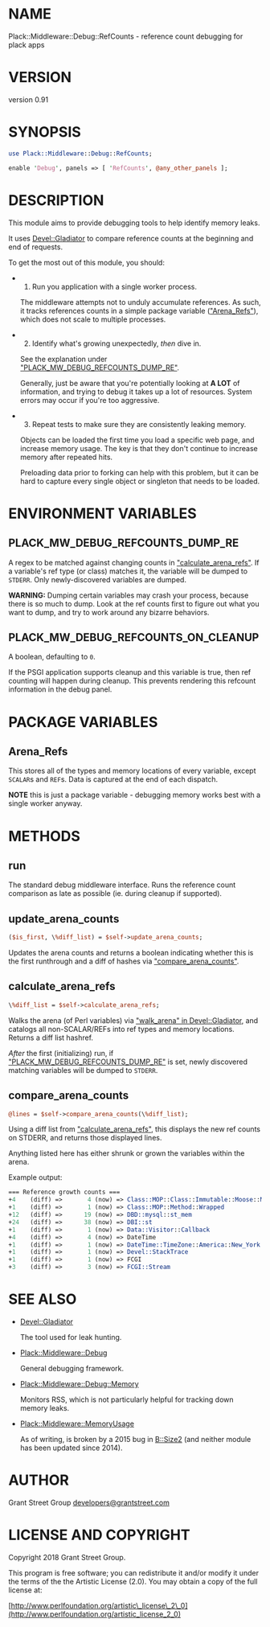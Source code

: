 # NAME

Plack::Middleware::Debug::RefCounts - reference count debugging for plack apps

# VERSION

version 0.91

# SYNOPSIS

```perl
use Plack::Middleware::Debug::RefCounts;

enable 'Debug', panels => [ 'RefCounts', @any_other_panels ];
```

# DESCRIPTION

This module aims to provide debugging tools to help identify memory leaks.

It uses [Devel::Gladiator](https://metacpan.org/pod/Devel::Gladiator) to compare reference counts at the beginning and end
of requests.

To get the most out of this module, you should:

- 1. Run you application with a single worker process.

    The middleware attempts not to unduly accumulate references. As such, it tracks
    references counts in a simple package variable (["Arena\_Refs"](#arena_refs)), which does not
    scale to multiple processes.

- 2. Identify what's growing unexpectedly, _then_ dive in.

    See the explanation under ["PLACK\_MW\_DEBUG\_REFCOUNTS\_DUMP\_RE"](#plack_mw_debug_refcounts_dump_re).

    Generally, just be aware that you're potentially looking at **A LOT** of
    information, and trying to debug it takes up a lot of resources. System
    errors may occur if you're too aggressive.

- 3. Repeat tests to make sure they are consistently leaking memory.

    Objects can be loaded the first time you load a specific web page, and increase
    memory usage.  The key is that they don't continue to increase memory after
    repeated hits.

    Preloading data prior to forking can help with this problem, but it can be hard
    to capture every single object or singleton that needs to be loaded.

# ENVIRONMENT VARIABLES

## PLACK\_MW\_DEBUG\_REFCOUNTS\_DUMP\_RE

A regex to be matched against changing counts in ["calculate\_arena\_refs"](#calculate_arena_refs).
If a variable's ref type (or class) matches it, the variable will be dumped to
`STDERR`. Only newly-discovered variables are dumped.

**WARNING:** Dumping certain variables may crash your process, because there is
so much to dump. Look at the ref counts first to figure out what you want to
dump, and try to work around any bizarre behaviors.

## PLACK\_MW\_DEBUG\_REFCOUNTS\_ON\_CLEANUP

A boolean, defaulting to `0`.

If the PSGI application supports cleanup and this variable is true, then ref
counting will happen during cleanup. This prevents rendering this refcount
information in the debug panel.

# PACKAGE VARIABLES

## Arena\_Refs

This stores all of the types and memory locations of every variable,
except `SCALAR`s and `REF`s. Data is captured at the end of each dispatch.

**NOTE** this is just a package variable - debugging memory works best with a
single worker anyway.

# METHODS

## run

The standard debug middleware interface. Runs the reference count comparison
as late as possible (ie. during cleanup if supported).

## update\_arena\_counts

```perl
($is_first, \%diff_list) = $self->update_arena_counts;
```

Updates the arena counts and returns a boolean indicating whether this is the
first runthrough and a diff of hashes via ["compare\_arena\_counts"](#compare_arena_counts).

## calculate\_arena\_refs

```perl
\%diff_list = $self->calculate_arena_refs;
```

Walks the arena (of Perl variables) via ["walk\_arena" in Devel::Gladiator](https://metacpan.org/pod/Devel::Gladiator#walk_arena), and
catalogs all non-SCALAR/REFs into ref types and memory locations.  Returns a
diff list hashref.

_After_ the first (initializing) run, if ["PLACK\_MW\_DEBUG\_REFCOUNTS\_DUMP\_RE"](#plack_mw_debug_refcounts_dump_re)
is set, newly discovered matching variables will be dumped to `STDERR`.

## compare\_arena\_counts

```perl
@lines = $self->compare_arena_counts(\%diff_list);
```

Using a diff list from ["calculate\_arena\_refs"](#calculate_arena_refs), this displays the new ref
counts on STDERR, and returns those displayed lines.

Anything listed here has either shrunk or grown the variables within the arena.

Example output:

```perl
=== Reference growth counts ===
+4    (diff) =>       4 (now) => Class::MOP::Class::Immutable::Moose::Meta::Class
+1    (diff) =>       1 (now) => Class::MOP::Method::Wrapped
+12   (diff) =>      19 (now) => DBD::mysql::st_mem
+24   (diff) =>      38 (now) => DBI::st
+1    (diff) =>       1 (now) => Data::Visitor::Callback
+4    (diff) =>       4 (now) => DateTime
+1    (diff) =>       1 (now) => DateTime::TimeZone::America::New_York
+1    (diff) =>       1 (now) => Devel::StackTrace
+1    (diff) =>       1 (now) => FCGI
+3    (diff) =>       3 (now) => FCGI::Stream
```

# SEE ALSO

- [Devel::Gladiator](https://metacpan.org/pod/Devel::Gladiator)

    The tool used for leak hunting.

- [Plack::Middleware::Debug](https://metacpan.org/pod/Plack::Middleware::Debug)

    General debugging framework.

- [Plack::Middleware::Debug::Memory](https://metacpan.org/pod/Plack::Middleware::Debug::Memory)

    Monitors RSS, which is not particularly helpful for tracking down memory leaks.

- [Plack::Middleware::MemoryUsage](https://metacpan.org/pod/Plack::Middleware::MemoryUsage)

    As of writing, is broken by a 2015 bug in [B::Size2](https://metacpan.org/pod/B::Size2)
    (and neither module has been updated since 2014).

# AUTHOR

Grant Street Group <developers@grantstreet.com>

# LICENSE AND COPYRIGHT

Copyright 2018 Grant Street Group.

This program is free software; you can redistribute it and/or modify it
under the terms of the the Artistic License (2.0). You may obtain a
copy of the full license at:

[http://www.perlfoundation.org/artistic\_license\_2\_0](http://www.perlfoundation.org/artistic_license_2_0)
